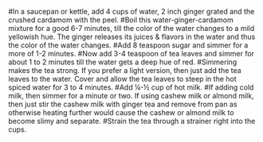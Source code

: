 #In a saucepan or kettle, add 4 cups of water, 2 inch ginger grated and the crushed cardamom with the peel.
#Boil this water-ginger-cardamom mixture for a good 6-7 minutes, till the color of the water changes to a mild yellowish hue. The ginger releases its juices & flavors in the water and thus the color of the water changes.
#Add 8 teaspoon sugar and simmer for a more of 1-2 minutes.
#Now add 3-4 teaspoon of tea leaves and simmer for about 1 to 2 minutes till the water gets a deep hue of red.
#Simmering makes the tea strong. If you prefer a light version, then just add the tea leaves to the water. Cover and allow the tea leaves to steep in the hot spiced water for 3 to 4 minutes.
#Add ¼-½ cup of hot milk.
#If adding cold milk, then simmer for a minute or two. If using cashew milk or almond milk, then just stir the cashew milk with ginger tea and remove from pan as otherwise heating further would cause the cashew or almond milk to become slimy and separate.
#Strain the tea through a strainer right into the cups.